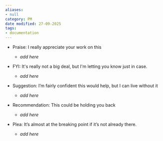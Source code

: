 ```yaml
---
aliases:
- null
category: PM
date modified: 27-09-2025
tags:
- documentation
---
```

- Praise: I really appreciate your work on this
    
    - _add here_
        
- FYI: It's really not a big deal, but I'm letting you know just in case.
    
    - _add here_
        
- Suggestion: I’m fairly confident this would help, but I can live without it
    
    - _add here_
        
- Recommendation: This could be holding you back
    
    - _add here_
        
- Plea: It’s almost at the breaking point if it’s not already there.
    
    - _add here_